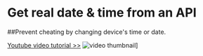 # Get real date & time from an API
##Prevent cheating by changing device's time or date.

[Youtube video tutorial >>](https://www.youtube.com/watch?v=uJK1ajLaq6I)
![video thumbnail ](http://img.youtube.com/vi/uJK1ajLaq6I/0.jpg)]
